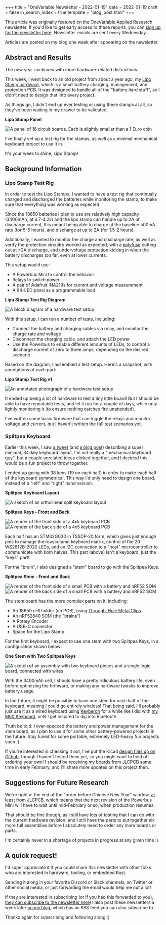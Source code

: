 +++
title = "OneVariable Newsletter - 2022-01-19"
date = 2022-01-19
draft = false
in_search_index = true
template = "blog_post.html"
+++

This article was originally featured on the OneVariable Applied Research newsletter. If you'd like to get early access to these reports, you can [sign up for the newsletter here]. Newsletter emails are sent every Wednesday.

Articles are posted on my blog one week after appearing on the newsletter.

[sign up for the newsletter here]: https://confirmsubscription.com/h/y/258F2744861ED5E1

## Abstract and Results

The new year continues with more hardware-related distractions.

This week, I went back to an old project from about a year ago, my [Lipo Stamp hardware], which is a small battery charging, management, and protection PCB. It was designed to handle all of the "battery hard stuff", so I didn't need to design that into every project.

[Lipo Stamp hardware]: https://github.com/jamesmunns/lipo-stamp

As things go, I didn't end up ever testing or using these stamps at all, so they've been waiting in my drawer to be validated.

<!-- more -->

**Lipo Stamp Panel**

<img src="../images/nwsltr-2022-01-19-1.jpg" alt="A panel of 16 circuit boards. Each is slightly smaller than a 1 Euro coin">

I've finally set up a test rig for the stamps, as well as a minimal mechanical keyboard project to use it in.

It's your week to shine, Lipo Stamp!

## Background Information

### Lipo Stamp Test Rig

In order to test the Lipo Stamps, I wanted to have a test rig that continually charged and discharged the batteries while monitoring the stamp, to make sure that everything was working as expected

Since the 18650 batteries I plan to use are relatively high capacity (3400mAh, at 3.7-4.2v) and the lipo stamp can handle up to 2A of discharge current, this meant being able to charge at the baseline 500mA rate (for 5-6 hours), and discharge at up to 2A (for 1.5-2 hours).

Additionally, I wanted to monitor the charge and discharge rate, as well as verify the protection circuitry worked as expected, with a [polyfuse] cutting out at >2A discharge, and undervoltage protection kicking in when the battery discharges too far, even at lower currents.

[polyfuse]: https://en.wikipedia.org/wiki/Resettable_fuse

This setup would use:

* A Powerbus Mini to control the behavior
* Relays to switch power
* A pair of Adafruit INA219s for current and voltage measurement
* A 64-LED panel as a programmable load

**Lipo Stamp Test Rig Diagram**

<img src="../images/nwsltr-2022-01-19-2.jpg" alt="A block diagram of a hardware test setup">

With this setup, I can run a number of tests, including:

* Connect the battery and charging cables via relay, and monitor the charge rate and voltage
* Disconnect the charging cable, and attach the LED power
* Use the Powerbus to enable different amounts of LEDs, to control a discharge current of zero to three amps, depending on the desired scenario

Based on the diagram, I assembled a test setup. Here's a snapshot, with annotations of each part:

**Lipo Stamp Test Rig v1**

<img src="../images/nwsltr-2022-01-19-3.jpg" alt="An annotated photograph of a hardware test setup">

It ended up being a lot of hardware to test a tiny little board! But I should be able to have repeatable tests, and let it run for a couple of days, while only lightly monitoring it (to ensure nothing catches fire unattended).

I've written some basic firmware that can toggle the relays and monitor voltage and current, but I haven't written the full test scenarios yet.

### Splitpea Keyboard

Earlier this week, I saw [a tweet] (and [a blog post]) describing a super minimal, 34-key keyboard layout. I'm not really a "mechanical keyboard guy", but a couple unrelated ideas clicked together, and I decided this would be a fun project to throw together.

[a tweet]: https://twitter.com/mattgemmell/status/1482791516414300164
[a blog post]: https://mattgemmell.com/a-split-34-key-layout-for-ipados/

I ended up going with 38 keys (19 on each half) in order to make each half of the keyboard symmetrical. This way I'd only need to design one board, instead of a "left" and "right" hand version.

**Splitpea Keyboard Layout**

<img src="../images/nwsltr-2022-01-19-4.jpg" alt="A sketch of an ortholinear split keyboard layout">

**Splitpea Keys - Front and Back**

<img src="../images/nwsltr-2022-01-19-5.jpg" alt="A render of the front side of a 4x5 keyboard PCB">

<img src="../images/nwsltr-2022-01-19-6.jpg" alt="A render of the back side of a 4x5 keyboard PCB">

Each half has an STM32G030 in TSSOP-20 form, which gives just enough pins to manage the row/column keyboard matrix, control of the 20 WS2812B-2020 LEDs, and an I2C connection to a "host" microcontroller to communicate with both halves. This part (above) isn't a keyboard, just the "keys" part!

For the "brain", I also designed a "stem" board to go with the Splitpea Keys.

**Splitpea Stem - Front and Back**

<img src="../images/nwsltr-2022-01-19-7.jpg" alt="A render of the front side of a small PCB with a battery and nRF52 SOM">

<img src="../images/nwsltr-2022-01-19-8.jpg" alt="A render of the back side of a small PCB with a battery and nRF52 SOM">

The stem board has the more complex parts on it, including:

* An 18650 cell holder (on PCB), using [Through-Hole Metal Clips]
* An nRF52840 SOM (the "brains")
* A Rotary Encoder
* A USB-C connector
* Space for the Lipo Stamp

[Through-Hole Metal Clips]: https://www.digikey.com/short/fn5353tw

For the first keyboard, I expect to use one stem with two Splitpea Keys, in a configuration shown below:

**One Stem with Two Splitpea Keys**

<img src="../images/nwsltr-2022-01-19-9.jpg" alt="A sketch of an assembly with two keyboard pieces and a single logic board, connected with wires">

With the 3400mAh cell, I should have a pretty ridiculous battery life, even before optimizing the firmware, or making any hardware tweaks to improve battery usage.

In the future, it might be possible to have one stem for each half of the keyboard, meaning I could go entirely wireless! That being said, I'll probably just use it as a wired keyboard using [Keyberon] for a while like I did with [my M60 Keyboard], until I get inspired to dig into Bluetooth.

[Keyberon]: https://github.com/TeXitoi/keyberon
[my M60 Keyboard]: https://github.com/jamesmunns/m60-keyboard

Truth be told: I over-specced the battery and power management for the stem board, as I plan to use it for some other battery-powered projects in the future. Stay tuned for some portable, extremely LED-heavy fun projects soon :)

If you're interested in checking it out, I've put the Kicad [design files up on Github], though I haven't tested them yet, so you might want to hold off ordering your own! I should be receiving my boards from JLCPCB some time in early February, and I'll share more updates on this project then.

[design files up on Github]: https://github.com/jamesmunns/splitpea/

## Suggestions for Future Research

We're right at the end of the "order before Chinese New Year" window, [at least from JLCPCB], which means that the next revision of the Powerbus Mini will have to wait until mid-February or so, when production resumes.

[at least from JLCPCB]: https://support.jlcpcb.com/article/191-keep-production-on-chinese-new-year-holiday-2022

That should be fine though, as I still have lots of testing that I can do with the current hardware revision, and I still have the parts to put together six more full assemblies before I absolutely need to order any more boards or parts.

I'm certainly never in a shortage of projects in progress at any given time :)

## A quick request!

I'd super appreciate it if you could share this newsletter with other folks who are interested in hardware, tooling, or embedded Rust.

Sending it along in your favorite Discord or Slack channels, on Twitter or other social media, or just forwarding the email would help me out a lot!

If they are interested in subscribing (or if you had this forwarded to you), [they can subscribe to the newsletter here]! I also post these newsletters a week later [on my blog], which has an RSS feed you can also subscribe to.

[they can subscribe to the newsletter here]: https://confirmsubscription.com/h/y/258F2744861ED5E1
[on my blog]: https://jamesmunns.com/blog/
[RSS feed]: https://jamesmunns.com/rss.xml

Thanks again for subscribing and following along :)
